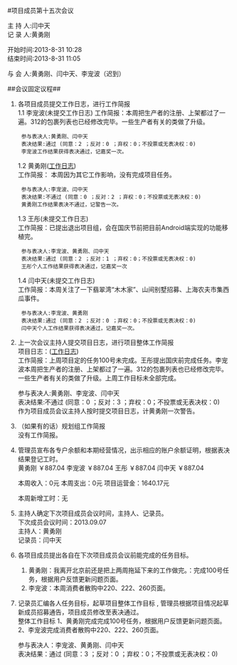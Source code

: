 #项目成员第十五次会议

主 持 人:闫中天    
记 录 人:黄勇刚   

开始时间:2013-8-31 10:28  
结束时间:2013-8-31 11:05   

与 会 人:黄勇刚、闫中天、李宠波（迟到）  

##会议固定议程##
1. 各项目成员提交工作日志，进行工作简报  
    1.1 李宠波(未提交工作日志)
        工作简报：本周把生产者的注册、上架都过了一遍。312的包裹列表也已经修改完毕。一些生产者有关的类做了升级。
 
        参与表决人:黄勇刚、闫中天  
		表决结果:通过 (同意：2 ；反对：0 ；弃权：0；不投票或无表决权：0)  
		李宠波工作结果获得表决通过，记嘉奖一次。

	1.2 黄勇刚(<a href="https://github.com/mistyworm/Food.Log/blob/master/%E9%BB%84%E5%8B%87%E5%88%9A.201308.md">工作日志</a>)  
		工作简报： 本周因为其它工作影响，没有完成项目任务。 
   
		参与表决人:李宠波、闫中天   
		表决结果:不通过 (同意：0 ；反对：2 ；弃权：0；不投票或无表决权：0)  
		黄勇刚工作结果表决不通过，记警告一次。 

  
	1.3 王彤(未提交工作日志)  
		工作简报：已提出退出项目组，会在国庆节前把目前Android端实现的功能移植完。    

		参与表决人:李宠波、黄勇刚、闫中天  
		表决结果:通过 (同意：2 ；反对：1 ；弃权：0；不投票或无表决权：0) 
		王彤个人工作结果获得表决通过，记嘉奖一次   
  
	1.4 闫中天(未提交工作日志)  
		工作简报：本周关注了一下翡翠湾“木木家”、山间别墅招募、上海农夫市集西瓜事件。

		参与表决人:李宠波、黄勇刚  
		表决结果:通过 (同意：2 ；反对：0 ；弃权：0；不投票或无表决权：0)  
		闫中天个人工作结果获得表决通过，记嘉奖一次。

2. 上一次会议主持人提交项目日志，进行项目整体工作简报  
    项目日志：(<a href="https://github.com/mistyworm/Food.Log/blob/master/%E9%A1%B9%E7%9B%AE%E6%97%A5%E5%BF%97.201308.md">工作日志</a>)    
	工作简报：上周项目定的任务100号未完成。王彤提出国庆前完成任务。李宠波本周把生产者的注册、上架都过了一遍。312的包裹列表也已经修改完毕。一些生产者有关的类做了升级。上周工作目标未全部完成。
  
	参与表决人:黄勇刚、李宠波、闫中天  
	表决结果:不通过 (同意：0 ；反对：3 ；弃权：0；不投票或无表决权：0)  
	作为项目成员会议主持人按时提交项目日志，计黄勇刚一次警告。

3. （如果有的话）规划组工作简报  
	没有工作简报。  

4. 管理员宣布各专户余额和本期经营情况，出示相应的账户余额证明，根据表决结果登记工时。  
	黄勇刚 ￥887.04
	李宠波 ￥887.04
	王彤 ￥887.04
	闫中天 ￥887.04

	本周收入：0元
	本周支出：0元
	项目运营金：1640.17元

	本周新增工时：无


5. 主持人确定下次项目成员会议时间，主持人、记录员。  
	下次成员会议时间：2013.09.07    
        主持人：黄勇刚   
        记录员：闫中天  

6. 各项目成员提出各自在下次项目成员会议前能完成的任务目标。  
	1. 黄勇刚：我离开北京前还是把上两周拖延下来的工作做完。：完成100号任务，根据用户反馈更新问题页面。   
  	2. 李宠波：本周消费者散购中220、222、260页面。  

7. 记录员汇编各人任务目标，起草项目整体工作目标 , 管理员根据项目情况起草新成员招募通告，项目成员修改至表决通过。  
    整体工作目标
   1、黄勇刚完成完成100号任务，根据用户反馈更新问题页面。
   2、李宠波完成消费者散购中220、222、260页面。  

    参与表决人：李宠波、黄勇刚、闫中天             
	表决结果：通过  (同意：3 ；反对：0 ；弃权：0；不投票或无表决权：0) 

